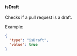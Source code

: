 #### isDraft

Checks if a pull request is a draft.

Example:

```json
{
  "type": "isDraft",
  "value": true
}
```
